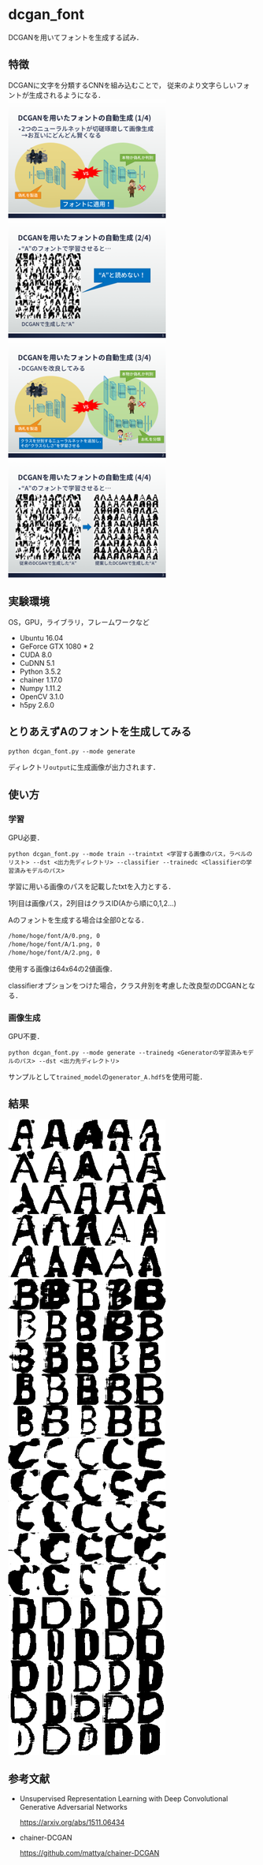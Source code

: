 # dcgan_font
DCGANを用いてフォントを生成する試み．

## 特徴
DCGANに文字を分類するCNNを組み込むことで，
従来のより文字らしいフォントが生成されるようになる．
<img src='https://github.com/abekoh/dcgan_font/blob/master/slide/slide_1.png' height='240px'>
<img src='https://github.com/abekoh/dcgan_font/blob/master/slide/slide_2.png' height='240px'>
<img src='https://github.com/abekoh/dcgan_font/blob/master/slide/slide_3.png' height='240px'>
<img src='https://github.com/abekoh/dcgan_font/blob/master/slide/slide_4.png' height='240px'>

## 実験環境
OS，GPU，ライブラリ，フレームワークなど
* Ubuntu 16.04
* GeForce GTX 1080 * 2
* CUDA 8.0
* CuDNN 5.1
* Python 3.5.2
* chainer 1.17.0
* Numpy 1.11.2
* OpenCV 3.1.0
* h5py 2.6.0

## とりあえずAのフォントを生成してみる
`python dcgan_font.py --mode generate`

ディレクトリ`output`に生成画像が出力されます．

## 使い方
### 学習

GPU必要．

`python dcgan_font.py --mode train --traintxt <学習する画像のパス，ラベルのリスト> --dst <出力先ディレクトリ> --classifier --trainedc <Classifierの学習済みモデルのパス>`

学習に用いる画像のパスを記載したtxtを入力とする．

1列目は画像パス，2列目はクラスID(Aから順に0,1,2...)

Aのフォントを生成する場合は全部0となる．
```txt:train.txt
/home/hoge/font/A/0.png, 0
/home/hoge/font/A/1.png, 0
/home/hoge/font/A/2.png, 0
```
使用する画像は64x64の2値画像．

classifierオプションをつけた場合，クラス弁別を考慮した改良型のDCGANとなる．

### 画像生成

GPU不要．

`python dcgan_font.py --mode generate --trainedg <Generatorの学習済みモデルのパス> --dst <出力先ディレクトリ>`

サンプルとして`trained_model`の`generator_A.hdf5`を使用可能．

## 結果
<img src='https://github.com/abekoh/dcgan_font/blob/develop/example/addClassifier_A.png'>
<img src='https://github.com/abekoh/dcgan_font/blob/develop/example/addClassifier_B.png'>
<img src='https://github.com/abekoh/dcgan_font/blob/develop/example/addClassifier_C.png'>
<img src='https://github.com/abekoh/dcgan_font/blob/develop/example/addClassifier_D.png'>

## 参考文献
* Unsupervised Representation Learning with Deep Convolutional Generative Adversarial Networks 

  https://arxiv.org/abs/1511.06434

* chainer-DCGAN

  https://github.com/mattya/chainer-DCGAN
